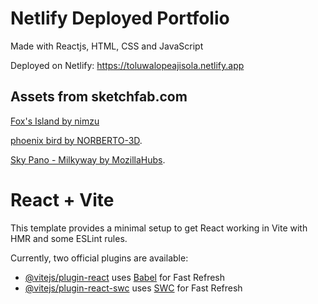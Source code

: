 
# Netlify Deployed Portfolio
Made with Reactjs, HTML, CSS and JavaScript

Deployed on Netlify: https://toluwalopeajisola.netlify.app

## Assets from sketchfab.com
[Fox's Island by nimzu](https://skfb.ly/6XpAQ)

[phoenix bird by NORBERTO-3D](https://skfb.ly/6vLBp).

[Sky Pano - Milkyway by MozillaHubs](https://skfb.ly/6BZ67).

# React + Vite
This template provides a minimal setup to get React working in Vite with HMR and some ESLint rules.

Currently, two official plugins are available:

- [@vitejs/plugin-react](https://github.com/vitejs/vite-plugin-react/blob/main/packages/plugin-react/README.md) uses [Babel](https://babeljs.io/) for Fast Refresh
- [@vitejs/plugin-react-swc](https://github.com/vitejs/vite-plugin-react-swc) uses [SWC](https://swc.rs/) for Fast Refresh
